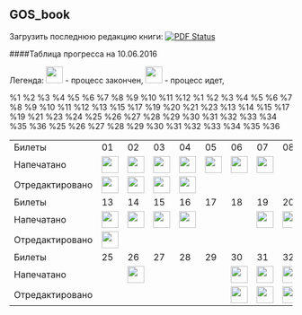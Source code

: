 ## GOS_book
Загрузить последнюю редакцию книги: [![PDF Status](https://www.sharelatex.com/github/repos/DidenkoAndre/GOS_book/builds/latest/badge.svg)](https://www.sharelatex.com/github/repos/DidenkoAndre/GOS_book/builds/latest/output.pdf)

####Таблица прогресса на 10.06.2016

Легенда: 
<img src="http://medyk.org/colors/87ff00.png" width="30" height="30" /> - процесс закончен,
<img src="http://medyk.org/colors/ffff00.png" width="30" height="30" /> - процесс идет,
<table>
	  <tr>
	    <td>Билеты</td>
	    <td>01</td>
	    <td>02</td>
	    <td>03</td>
	    <td>04</td>
	    <td>05</td>
	    <td>06</td>
	    <td>07</td>
	    <td>08</td>
	    <td>09</td>
	    <td>10</td>
	    <td>11</td>
	    <td>12</td>
  <tr>
    <td>Напечатано</td>
    <td><img src="http://medyk.org/colors/87ff00.png" width="30" height="30" /></td> %1
    <td><img src="http://medyk.org/colors/87ff00.png" width="30" height="30" /></td> %2
    <td><img src="http://medyk.org/colors/87ff00.png" width="30" height="30" /></td> %3
    <td><img src="http://medyk.org/colors/87ff00.png" width="30" height="30" /></td> %4
    <td><img src="http://medyk.org/colors/ffff00.png" width="30" height="30" /></td> %5
    <td><img src="http://medyk.org/colors/87ff00.png" width="30" height="30" /></td> %6
    <td><img src="http://medyk.org/colors/87ff00.png" width="30" height="30" /></td> %7
    <td></td> %8
    <td><img src="http://medyk.org/colors/87ff00.png" width="30" height="30" /></td> %9
    <td><img src="http://medyk.org/colors/ffff00.png" width="30" height="30" /></td> %10
    <td><img src="http://medyk.org/colors/87ff00.png" width="30" height="30" /></td> %11
    <td><img src="http://medyk.org/colors/ffff00.png" width="30" height="30" /></td> %12
  </tr>
  <tr>
    <td>Отредактировано</td>
    <td><img src="http://medyk.org/colors/87ff00.png" width="30" height="30" /></td> %1
    <td><img src="http://medyk.org/colors/87ff00.png" width="30" height="30" /></td> %2
    <td><img src="http://medyk.org/colors/87ff00.png" width="30" height="30" /> </td> %3
    <td><img src="http://medyk.org/colors/87ff00.png" width="30" height="30" /> </td> %4
    <td></td> %5
    <td></td> %6
    <td></td> %7
    <td></td> %8
    <td><img src="http://medyk.org/colors/87ff00.png" width="30" height="30" /> </td> %9
    <td></td> %10
    <td><img src="http://medyk.org/colors/87ff00.png" width="30" height="30" /> </td> %11
    <td></td> %12
  </tr>
    <tr>
    <td>Билеты</td>
    <td>13</td>
    <td>14</td>
    <td>15</td>
    <td>16</td>
    <td>17</td>
    <td>18</td>
    <td>19</td>
    <td>20</td>
    <td>21</td>
    <td>22</td>
    <td>23</td>
    <td>24</td>
  </tr>
    <tr>
    <td>Напечатано</td>
    <td><img src="http://medyk.org/colors/ffff00.png" width="30" height="30" /></td> %13
    <td><img src="http://medyk.org/colors/ffff00.png" width="30" height="30" /></td>
    <td><img src="http://medyk.org/colors/ffff00.png" width="30" height="30" /> </td> %15
    <td><img src="http://medyk.org/colors/ffff00.png" width="30" height="30" /> </td>
    <td></td> %17
    <td></td>
    <td><img src="http://medyk.org/colors/ffff00.png" width="30" height="30" /></td> %19
    <td><img src="http://medyk.org/colors/ffff00.png" width="30" height="30" /></td> %20
    <td></td> %21
    <td></td>
    <td></td> %23
    <td></td>
  </tr>
    <tr>
    <td>Отредактировано</td>
    <td><img src="http://medyk.org/colors/ffff00.png" width="30" height="30" /></td> %13
    <td></td>%14
    <td></td>%15
    <td></td>
    <td></td>%17
    <td></td>
    <td></td>%19
    <td></td>
    <td></td>%21
    <td></td>
    <td></td>%23
    <td></td>%24
  </tr>
    <tr>
    <td>Билеты</td>
    <td>25</td>
    <td>26</td>
    <td>27</td>
    <td>28</td>
    <td>29</td>
    <td>30</td>
    <td>31</td>
    <td>32</td>
    <td>33</td>
    <td>34</td>
    <td>35</td>
    <td>36</td>
  </tr>
    <tr>
    <td>Напечатано</td>
    <td></td>%25
    <td><img src="http://medyk.org/colors/ffff00.png" width="30" height="30" /></td> %26
    <td></td>%27
    <td></td>%28
    <td></td>%29
    <td><img src="http://medyk.org/colors/87ff00.png" width="30" height="30" /></td>%30
    <td><img src="http://medyk.org/colors/87ff00.png" width="30" height="30" /></td>%31
    <td><img src="http://medyk.org/colors/87ff00.png" width="30" height="30" /></td>%32
    <td><img src="http://medyk.org/colors/87ff00.png" width="30" height="30" /></td>%33
    <td><img src="http://medyk.org/colors/87ff00.png" width="30" height="30" /></td>%34
    <td><img src="http://medyk.org/colors/87ff00.png" width="30" height="30" /></td>%35
    <td><img src="http://medyk.org/colors/87ff00.png" width="30" height="30" /></td>%36
  </tr>
      <tr>
    <td>Отредактировано</td>
    <td></td>%25
    <td></td>%26
    <td></td>%27
    <td></td>%28
    <td></td>%29
    <td><img src="http://medyk.org/colors/87ff00.png" width="30" height="30" /></td>%30
    <td><img src="http://medyk.org/colors/87ff00.png" width="30" height="30" /></td>%31
    <td><img src="http://medyk.org/colors/87ff00.png" width="30" height="30" /></td>%32
    <td><img src="http://medyk.org/colors/87ff00.png" width="30" height="30" /></td>%33
    <td><img src="http://medyk.org/colors/87ff00.png" width="30" height="30" /></td>%34
    <td><img src="http://medyk.org/colors/87ff00.png" width="30" height="30" /></td>%35
    <td><img src="http://medyk.org/colors/87ff00.png" width="30" height="30" /></td>%36
  </tr>
</table>


